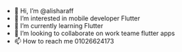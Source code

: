 - 👋 Hi, I’m @alisharaff
- 👀 I’m interested in mobile developer Flutter
- 🌱 I’m currently learning Flutter
- 💞️ I’m looking to collaborate on work teame flutter apps
- 📫 How to reach me 01026624173

<!---
alisharaff/alisharaff is a ✨ special ✨ repository because its `README.md` (this file) appears on your GitHub profile.
You can click the Preview link to take a look at your changes.
--->
